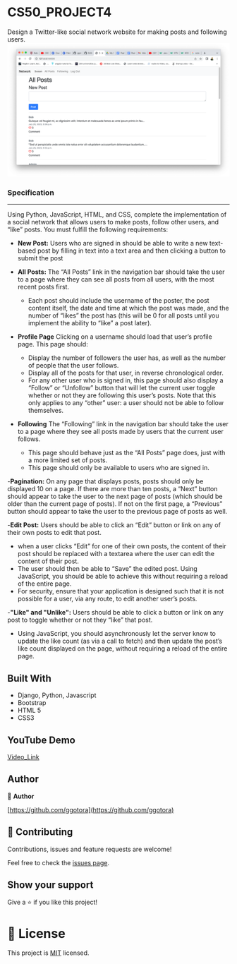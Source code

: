 # CS50_PROJECT4
Design a Twitter-like social network website for making posts and following users.
![](posts.png)


### Specification
<hr>
Using Python, JavaScript, HTML, and CSS, complete the implementation of a social network that allows users to make posts, follow other users, and “like” posts. You must fulfill the following requirements:

- **New Post:** Users who are signed in should be able to write a new text-based post by filling in text into a text area and then clicking a button to submit the post

- **All Posts:** The “All Posts” link in the navigation bar should take the user to a page where they can see all posts from all users, with the most recent posts first.
    - Each post should include the username of the poster, the post content itself, the date and time at which the post was made, and the number of “likes” the post has (this will be 0 for all posts until you implement the ability to “like” a post later).
    
- **Profile Page** Clicking on a username should load that user’s profile page. This page should:
    - Display the number of followers the user has, as well as the number of people that the user follows.
    - Display all of the posts for that user, in reverse chronological order.
    - For any other user who is signed in, this page should also display a “Follow” or “Unfollow” button that will let the current user toggle whether or not they are following this user’s posts. Note that this only applies to any “other” user: a user should not be able to follow themselves.

- **Following** The “Following” link in the navigation bar should take the user to a page where they see all posts made by users that the current user follows.
    - This page should behave just as the “All Posts” page does, just with a more limited set of posts.
    - This page should only be available to users who are signed in.

-**Pagination:** On any page that displays posts, posts should only be displayed 10 on a page. If there are more than ten posts, a “Next” button should appear to take the user to the next page of posts (which should be older than the current page of posts). If not on the first page, a “Previous” button should appear to take the user to the previous page of posts as well.

-**Edit Post:** Users should be able to click an “Edit” button or link on any of their own posts to edit that post.
   - when a user clicks “Edit” for one of their own posts, the content of their post should be replaced with a textarea where the user can edit the content of their post.
   - The user should then be able to “Save” the edited post. Using JavaScript, you should be able to achieve this without requiring a reload of the entire page.
   - For security, ensure that your application is designed such that it is not possible for a user, via any route, to edit another user’s posts.

-**"Like" and "Unlike":** Users should be able to click a button or link on any post to toggle whether or not they “like” that post.
- Using JavaScript, you should asynchronously let the server know to update the like count (as via a call to fetch) and then update the post’s like count displayed on the page, without requiring a reload of the entire page.


## Built With

- Django, Python, Javascript
- Bootstrap 
- HTML 5
- CSS3
## YouTube Demo

[Video_Link](https://www.youtube.com/watch?v=K4dIeBbyRIc)

## Author

👤 **Author**

[https://github.com/ggotora](https://github.com/ggotora)

## 🤝 Contributing

Contributions, issues and feature requests are welcome!

Feel free to check the [issues page](https://github.com/ggotora/CS50-Project4/issues/1).

## Show your support

Give a ⭐️ if you like this project!

# 📝 License

This project is [MIT](LICENSE) licensed.